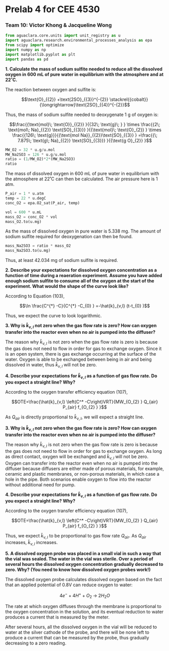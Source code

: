 # Prelab 4 for CEE 4530

### Team 10: Victor Khong & Jacqueline Wong ###

```python
from aguaclara.core.units import unit_registry as u
import aguaclara.research.environmental_processes_analysis as epa
from scipy import optimize
import numpy as np
import matplotlib.pyplot as plt
import pandas as pd
```

<b>1. Calculate the mass of sodium sulfite needed to reduce all the dissolved oxygen in 600 mL of pure water in equilibrium with the atmosphere and at 22˚C.</b>

The reaction between oxygen and sulfite is:

$$\text{O}_{{2}} +\text{2SO}_{{3}}^{-{2}} \stackrel{{cobalt}}{\longrightarrow}\text{2SO}_{{4}}^{-{2}}$$

Thus, the mass of sodium sulfite needed to deoxygenate 1 g of oxygen is:

$$\frac{{\text{mol}\; \text{O}}_{{2}} }{{32\; \text{g}\; } } \times \frac{{2\; \text{mol\; Na}_{{2}} \text{SO}_{{3}}} }{{\text{mol}\; \text{O}_{2}} } \times \frac{{126\; \text{g}}}{{\text{mol Na}}_{{2}}\text{SO}_{{3}} } =\frac{{\; 7.875\; \text{g\; Na}_{{2}} \text{SO}_{{3}}} }{{\text{g O}_{2}} }$$

```python
MW_O2 = 32 * u.g/u.mol
MW_Na2SO3 = 126 * u.g/u.mol
ratio = (1/MW_O2)*2*(MW_Na2SO3)
ratio
```

The mass of dissolved oxygen in 600 mL of pure water in equilibrium with the atmosphere at 22˚C can then be calculated. The air pressure here is 1 atm.

```python
P_air = 1 * u.atm
temp = 22 * u.degC
conc_O2 = epa.O2_sat(P_air, temp)

vol = 600 * u.mL
mass_O2 = conc_O2 * vol
mass_O2.to(u.mg)
```

As the mass of dissolved oxygen in pure water is 5.338 mg. The amount of sodium sulfite required for deoxygenation can then be found.

```python
mass_Na2SO3 = ratio * mass_O2
mass_Na2SO3.to(u.mg)
```

Thus, at least 42.034 mg of sodium sulfite is required.

<b> 2. Describe your expectations for dissolved oxygen concentration as a function of time during a reaeration experiment. Assume you have added enough sodium sulfite to consume all of the oxygen at the start of the experiment. What would the shape of the curve look like?</b>

According to Equation (103),

$$\ln \frac{C^{*} -C}{C^{*} -C_{0} } =-\hat{k}_{v,l} (t-t_{0} )$$

Thus, we expect the curve to look logarithmic.

<b> 3. Why is $\hat{k}_{v,l}$ not zero when the gas flow rate is zero? How can oxygen transfer into the reactor even when no air is pumped into the diffuser? </b>

The reason why $\hat{k}_{v,l}$ is not zero when the gas flow rate is zero is because the gas does not need to flow in order for gas to exchange oxygen. Since it is an open system, there is gas exchange occurring at the surface of the water. Oxygen is able to be exchanged between being in air and being dissolved in water, thus $\hat{k}_{v,l}$ will not be zero.

<b>4. Describe your expectations for $\hat{k}_{v,l}$ as a function of gas flow rate. Do you expect a straight line? Why?</b>

According to the oxygen transfer efficiency equation (107),

$$OTE=\frac{\hat{k}_{v,l} \left(C^* -C\right)VRT}{MW_{O_{2} } Q_{air} P_{air} f_{O_{2} } }$$

As $Q_{air}$ is directly proportional to $\hat{k}_{v,l}$, we will expect a straight line.

<b> 3. Why is $\hat{k}_{v,l}$ not zero when the gas flow rate is zero? How can oxygen transfer into the reactor even when no air is pumped into the diffuser? </b>

The reason why $\hat{k}_{v,l}$ is not zero when the gas flow rate is zero is because the gas does not need to flow in order for gas to exchange oxygen. As long as direct contact, oxygen will be exchanged and $\hat{k}_{v,l}$ will not be zero. Oxygen can transfer into the reactor even when no air is pumped into the diffuser because diffusers are either made of porous materials, for example, ceramic and plastic membranes, or non-porous materials, in which case a hole in the pipe. Both scenarios enable oxygen to flow into the reactor without additional need for pump.

<b>4. Describe your expectations for $\hat{k}_{v,l}$ as a function of gas flow rate. Do you expect a straight line? Why?</b>

According to the oxygen transfer efficiency equation (107),

$$OTE=\frac{\hat{k}_{v,l} \left(C^* -C\right)VRT}{MW_{O_{2} } Q_{air} P_{air} f_{O_{2} } }$$

Thus, we expect $\hat{k}_{v,l}$ to be proportional to gas flow rate $Q_{air}$. As $Q_{air}$ increases, $\hat{k}_{v,l}$ increases.

<b> 5. A dissolved oxygen probe was placed in a small vial in such a way that the vial was sealed. The water in the vial was sterile. Over a period of several hours the dissolved oxygen concentration gradually decreased to zero. Why? (You need to know how dissolved oxygen probes work!)</b>

The dissolved oxygen probe calculates dissolved oxygen based on the fact that an applied potential of 0.8V can reduce oxygen to water:

$$4 e^- + 4 H^+ + O_2 \;\mathrm{\to}\; 2 H_2O$$

The rate at which oxygen diffuses through the membrane is proportional to the oxygen concentration in the solution, and its eventual reduction to water produces a current that is measured by the meter.

After several hours, all the dissolved oxygen in the vial will be reduced to water at the silver cathode of the probe, and there will be none left to produce a current that can be measured by the probe, thus gradually decreasing to a zero reading.
